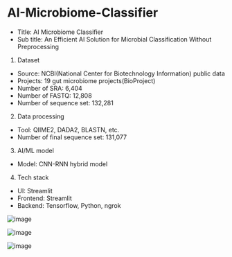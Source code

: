 # AI-Microbiome-Classifier
- Title: AI Microbiome Classifier
- Sub title: An Efficient AI Solution for Microbial Classification Without Preprocessing

1) Dataset
- Source: NCBI(National Center for Biotechnology Information) public data
- Projects: 19 gut microbiome projects(BioProject)
- Number of SRA: 6,404
- Number of FASTQ: 12,808
- Number of sequence set: 132,281

2) Data processing
- Tool: QIIME2, DADA2, BLASTN, etc.
- Number of final sequence set: 131,077

3) AI/ML model
- Model: CNN-RNN hybrid model

4) Tech stack
- UI: Streamlit
- Frontend: Streamlit
- Backend: Tensorflow, Python, ngrok

![image](https://github.com/user-attachments/assets/bcc0c890-ecad-465f-be02-755b15cf3442)

![image](https://github.com/user-attachments/assets/fa9ed402-8e0d-42d8-bb67-c6f61537a4d7)

![image](https://github.com/user-attachments/assets/351ac971-4750-40da-a0be-846b4982c9c1)


